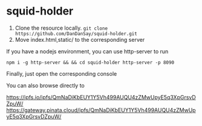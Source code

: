 # squid-holder

1. Clone the resource locally.
`git clone https://github.com/DanDanSay/squid-holder.git`
2. Move index.html,static/ to the corresponding server

If you have a nodejs environment, you can use http-server to run

`npm i -g http-server &&
&& cd squid-holder
http-server -p 8090`

Finally, just open the corresponding console

You can also browse directly to

https://ipfs.io/ipfs/QmNaDiKbEUY1Y5Vh499AUQU4zZMwUpyE5q3XpGrsvDZpuW/
https://gateway.pinata.cloud/ipfs/QmNaDiKbEUY1Y5Vh499AUQU4zZMwUpyE5q3XpGrsvDZpuW/
